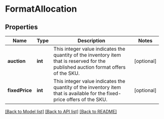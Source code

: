 # FormatAllocation

## Properties
Name | Type | Description | Notes
------------ | ------------- | ------------- | -------------
**auction** | **int** | This integer value indicates the quantity of the inventory item that is reserved for the published auction format offers of the SKU. | [optional] 
**fixedPrice** | **int** | This integer value indicates the quantity of the inventory item that is available for the fixed-price offers of the SKU. | [optional] 

[[Back to Model list]](../../README.md#documentation-for-models) [[Back to API list]](../../README.md#documentation-for-api-endpoints) [[Back to README]](../../README.md)

